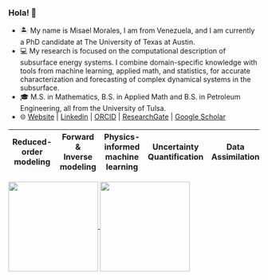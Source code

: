 ### Hola! 👋

- 🏝  My name is Misael Morales, I am from Venezuela, and I am currently a PhD candidate at The University of Texas at Austin.
- 💻 My research is focused on the computational description of subsurface energy systems. I combine domain-specific knowledge with tools from machine learning, applied math, and statistics, for accurate characterization and forecasting of complex dynamical systems in the subsurface.
- 🎓 M.S. in Mathematics, B.S. in Applied Math and B.S. in Petroleum Engineering, all from the University of Tulsa.
- 🌐 [Website](https://sites.google.com/view/misaelmmorales) | [Linkedin](https://www.linkedin.com/in/misaelmmorales/) | [ORCID](https://orcid.org/0000-0001-6923-1032) | [ResearchGate](https://www.researchgate.net/profile/Misael-Morales-2) | [Google Scholar](https://scholar.google.com/citations?user=wDcnKRUAAAAJ&hl=en)

| Reduced-order modeling  | Forward & Inverse modeling  | Physics-informed machine learning | Uncertainty Quantification  | Data Assimilation  | Control & Optimization |
|------------- | ------------- | ------------- |------------- | ------------- | ------------- |

<a href="https://github.com/anuraghazra/github-readme-stats">
  <img height=180 align="center" src="https://github-readme-stats.vercel.app/api?username=misaelmmorales&hide_rank=true&count_private=true&show_icons=true&custom_title=GitHub%20Stats&disable_animations=true&theme=holi&card_width=350" />
</a>
<a href="https://github.com/anuraghazra/convoychat">
  <img height=180 align="center" src="https://github-readme-stats.vercel.app/api/top-langs/?username=misaelmmorales&hide_progress=true&langs_count=10&count_private=true&size_weight=0.5&count_weight=0.5&theme=holi&card_width=300" />
</a>
